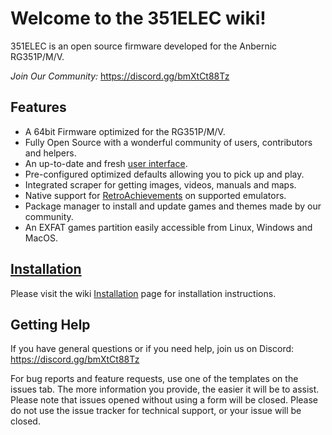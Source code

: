# Welcome to the 351ELEC wiki!

351ELEC is an open source firmware developed for the Anbernic RG351P/M/V.

_Join Our Community:_ https://discord.gg/bmXtCt88Tz

## Features
* A 64bit Firmware optimized for the RG351P/M/V.
* Fully Open Source with a wonderful community of users, contributors and helpers.
* An up-to-date and fresh [user interface](https://github.com/anthonycaccese/es-theme-art-book-3-2).
* Pre-configured optimized defaults allowing you to pick up and play.
* Integrated scraper for getting images, videos, manuals and maps.
* Native support for [RetroAchievements](https://retroachievements.org/) on supported emulators.
* Package manager to install and update games and themes made by our community.
* An EXFAT games partition easily accessible from Linux, Windows and MacOS.

## [Installation](https://github.com/351ELEC/351ELEC/wiki/Installation#overview)

Please visit the wiki [Installation](https://github.com/351ELEC/351ELEC/wiki/Installation#overview) page for installation instructions.

## Getting Help

If you have general questions or if you need help, join us on Discord: https://discord.gg/bmXtCt88Tz

For bug reports and feature requests, use one of the templates on the issues tab.  The more information you provide, the easier it will be to assist.  Please note that issues opened without using a form will be closed.  Please do not use the issue tracker for technical support, or your issue will be closed.

